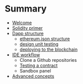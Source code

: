 # Summary

* [Welcome](README.md)
* [Solidity primer](solidity_primer.md)
* [Dapp structure](dapp_structure.md)
   * [ethereum.json structure](ethereumjson_structure.md)
   * [design unit testing](design_unit_testing.md)
   * [deploying to the blockchain](deploying_to_the_blockchain.md)
* [IDE workflow](ide_workflow.md)
   * Clone a Github repositories
   * [Testing a contract](sandbox_features.md)
   * Sandbox panel
* [Advanced concepts](advanced_concepts.md)

